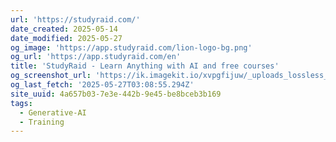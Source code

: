 ```yaml
---
url: 'https://studyraid.com/'
date_created: 2025-05-14
date_modified: 2025-05-27
og_image: 'https://app.studyraid.com/lion-logo-bg.png'
og_url: 'https://app.studyraid.com/en'
title: 'StudyRaid - Learn Anything with AI and free courses'
og_screenshot_url: 'https://ik.imagekit.io/xvpgfijuw/_uploads_lossless_screenshots_20250527_Studyraid_og_screenshot.jpeg'
og_last_fetch: '2025-05-27T03:08:55.294Z'
site_uuid: 4a657b03-7e3e-442b-9e45-be8bceb3b169
tags:
  - Generative-AI
  - Training
---
```


